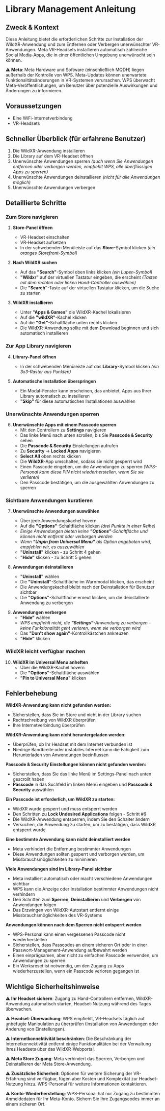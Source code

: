 # Library Management Anleitung

## Zweck & Kontext
Diese Anleitung bietet die erforderlichen Schritte zur Installation der WildXR-Anwendung und zum Entfernen oder Verbergen unerwünschter VR-Anwendungen. 
Meta VR-Headsets installieren automatisch zahlreiche Social Media-Apps, die in einer öffentlichen Umgebung unerwünscht sein können.

⚠️ **Meta**: Meta Hardware und Software (einschließlich MQDH) liegen außerhalb der Kontrolle von WPS. Meta-Updates können unerwartete Funktionalitätsänderungen in VR-Systemen verursachen. WPS überwacht Meta-Veröffentlichungen, um Benutzer über potenzielle Auswirkungen und Änderungen zu informieren.

## Voraussetzungen
- Eine WiFi-Internetverbindung
- VR-Headsets

## Schneller Überblick (für erfahrene Benutzer)
1. Die WildXR-Anwendung installieren
2. Die Library auf dem VR-Headset öffnen
3. Unerwünschte Anwendungen sperren *(auch wenn Sie Anwendungen entfernen oder verbergen werden, empfiehlt WPS, alle überflüssigen Apps zu sperren)*
4. Unerwünschte Anwendungen deinstallieren *(nicht für alle Anwendungen möglich)*
5. Unerwünschte Anwendungen verbergen

## Detaillierte Schritte

### Zum Store navigieren

1. **Store-Panel öffnen**
   - VR-Headset einschalten
   - VR-Headset aufsetzen
   - In der schwebenden Menüleiste auf das **Store**-Symbol klicken *(ein oranges Storefront-Symbol)*

2. **Nach WildXR suchen**
   - Auf das **"Search"**-Symbol oben links klicken *(ein Lupen-Symbol)*
   - **"Wildxr"** auf der virtuellen Tastatur eingeben, die erscheint *(Tasten mit dem rechten oder linken Hand-Controller auswählen)*
   - Die **"Search"**-Taste auf der virtuellen Tastatur klicken, um die Suche zu starten

3. **WildXR installieren**
   - Unter **"Apps & Games"** die WildXR-Kachel lokalisieren
   - Auf die **"wildXR"**-Kachel klicken
   - Auf die **"Get"**-Schaltfläche unten rechts klicken
   - Die WildXR-Anwendung sollte mit dem Download beginnen und sich automatisch installieren
<div style="page-break-after: always;"></div>

### Zur App Library navigieren

4. **Library-Panel öffnen**
   
   - In der schwebenden Menüleiste auf das **Library**-Symbol klicken *(ein 3x3-Raster aus Punkten)*

5. **Automatische Installation überspringen**
   - Ein Modal-Fenster kann erscheinen, das anbietet, Apps aus Ihrer Library automatisch zu installieren
   - **"Skip"** für diese automatischen Installationen auswählen

### Unerwünschte Anwendungen sperren

6. **Unerwünschte Apps mit einem Passcode sperren**
   - Mit den Controllern zu **Settings** navigieren
   - Das linke Menü nach unten scrollen, bis Sie **Passcode & Security** sehen
   - Die **Passcode & Security** Einstellungen aufrufen
   - Zu **Security** -> **Locked Apps** navigieren
   - **Select All** oben rechts klicken
   - Die **WildXR**-App umschalten, sodass sie nicht gesperrt wird
   - Einen Passcode eingeben, um die Anwendungen zu sperren *(WPS-Personal kann diese PIN nicht wiederherstellen, wenn Sie sie verlieren)*
   - Den Passcode bestätigen, um die ausgewählten Anwendungen zu sperren

### Sichtbare Anwendungen kuratieren

7. **Unerwünschte Anwendungen auswählen**
   - Über jede Anwendungskachel hovern
   - Auf die **"Options"**-Schaltfläche klicken *(drei Punkte in einer Reihe)*
   - *Einige Anwendungen bieten keine **"Options"**-Schaltfläche und können nicht entfernt oder verborgen werden*
   - *Wenn **"Unpin from Universal Menu"** als Option angeboten wird, empfehlen wir, es auszuwählen*
   - **"Uninstall"** klicken - zu Schritt 4 gehen
   - **"Hide"** klicken - zu Schritt 5 gehen

8. **Anwendungen deinstallieren**
   - **"Uninstall"** wählen
   - Die **"Uninstall"**-Schaltfläche im Warnmodal klicken, das erscheint
   - Die Anwendungskachel bleibt nach der Deinstallation für Benutzer sichtbar
   - Die **"Options"**-Schaltfläche erneut klicken, um die deinstallierte Anwendung zu verbergen
<div style="page-break-after: always;"></div>

9. **Anwendungen verbergen**
   - **"Hide"** wählen
   - *WPS empfiehlt nicht, die **"Settings"**-Anwendung zu verbergen - keine Funktionalität geht verloren, wenn sie verborgen wird*
   - Das **"Don't show again"**-Kontrollkästchen ankreuzen
   - **"Hide"** klicken

### **WildXR leicht verfügbar machen**

10. **WildXR im Universal Menu anheften**
    - Über die WildXR-Kachel hovern
    - Die **"Options"**-Schaltfläche auswählen
    - **"Pin to Universal Menu"** klicken

## Fehlerbehebung

**WildXR-Anwendung kann nicht gefunden werden:**
- Sicherstellen, dass Sie im Store und nicht in der Library suchen
- Rechtschreibung von WildXR überprüfen
- Ihre Internetverbindung überprüfen

**WildXR-Anwendung kann nicht heruntergeladen werden:**
- Überprüfen, ob Ihr Headset mit dem Internet verbunden ist
- Niedrige Bandbreite oder instabiles Internet kann die Fähigkeit zum Herunterladen von Anwendungen beeinflussen

**Passcode & Security Einstellungen können nicht gefunden werden:**
- Sicherstellen, dass Sie das linke Menü im Settings-Panel nach unten gescrollt haben
- **Passcode** in das Suchfeld im linken Menü eingeben und **Passcode & Security** auswählen

**Ein Passcode ist erforderlich, um WildXR zu starten:**
- WildXR wurde gesperrt und muss entsperrt werden
- Den Schritten zu **Lock Undesired Applications** folgen - Schritt #6
- Die WildXR-Anwendung entsperren, indem Sie den Schalter ändern
- Versuchen, die Anwendung zu starten, um zu bestätigen, dass WildXR entsperrt wurde

**Eine bestimmte Anwendung kann nicht deinstalliert werden**
- Meta verhindert die Entfernung bestimmter Anwendungen
- Diese Anwendungen sollten gesperrt und verborgen werden, um Missbrauchsmöglichkeiten zu minimieren
<div style="page-break-after: always;"></div>

**Viele Anwendungen sind im Library-Panel sichtbar**
- Meta installiert automatisch oder macht verschiedene Anwendungen sichtbar
- WPS kann die Anzeige oder Installation bestimmter Anwendungen nicht verhindern
- Den Schritten zum **Sperren**, **Deinstallieren** und **Verbergen** von Anwendungen folgen
- Das Erzwingen von WildXR-Autostart entfernt einige Missbrauchsmöglichkeiten des VR-Systems

**Anwendungen können nach dem Sperren nicht entsperrt werden**
- WPS-Personal kann einen vergessenen Passcode nicht wiederherstellen
- Sicherstellen, dass Passcodes an einem sicheren Ort oder in einer Passwort-Management-Anwendung aufbewahrt werden
- Einen einprägsamen, aber nicht zu einfachen Passcode verwenden, um Anwendungen zu sperren
- Ein Werksreset ist notwendig, um den Zugang zu Apps wiederherzustellen, wenn ein Passcode verloren gegangen ist

## Wichtige Sicherheitshinweise

⚠️ **Ihr Headset sichern**: Zugang zu Hand-Controllern entfernen, WildXR-Anwendung automatisch starten, Headset-Nutzung während des Tages überwachen.

⚠️ **Headset-Überwachung**: WPS empfiehlt, VR-Headsets täglich auf unbefugte Manipulation zu überprüfen (Installation von Anwendungen oder Änderung von Einstellungen).

⚠️ **Internetkonnektivität beschränken**: Die Beschränkung der Internetkonnektivität entfernt einige Funktionalitäten bei der Verwaltung Ihres Headsets über das WildXR-Webportal.

⚠️ **Meta Store Zugang**: Meta verhindert das Sperren, Verbergen und Deinstallieren der Meta Store-Anwendung.

⚠️ **Zusätzliche Sicherheit**: Optionen für weitere Sicherung der VR-Erfahrung sind verfügbar, fügen aber Kosten und Komplexität zur Headset-Nutzung hinzu. WPS-Personal für weitere Informationen kontaktieren.

⚠️ **Konto-Wiederherstellung**: WPS-Personal hat nur Zugang zu bestimmten Anmeldedaten für Ihr Meta-Konto. Sichern Sie Ihre Zugangscodes immer an einem sicheren Ort.